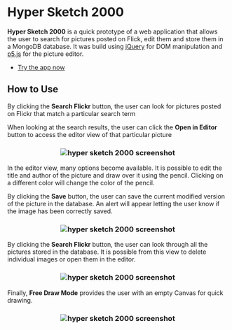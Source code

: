 # Hyper Sketch 2000

**Hyper Sketch 2000** is a quick prototype of a web application that allows the user to search for pictures posted on Flick, edit them and store them in a MongoDB database. It was build using [jQuery] for DOM manipulation and [p5.js] for the picture editor.

* [Try the app now]

How to Use
------

By clicking the **Search Flickr** button, the user can look for pictures posted on Flickr that match a particular search term

When looking at the search results, the user can click the **Open in Editor** button to access the editor view of that particular picture

<h3 align="center">
  <img src="https://dl.dropboxusercontent.com/s/ixqreltn3sfpe98/hyper_01.png?dl=0" alt="hyper sketch 2000 screenshot" />
</h3>

In the editor view, many options become available. It is possible to edit the title and author of the picture and draw over it using the pencil. Clicking on a different color will change the color of the pencil.

By clicking the **Save** button, the user can save the current modified version of the picture in the database. An alert will appear letting the user know if the image has been correctly saved.

<h3 align="center">
  <img src="https://dl.dropboxusercontent.com/s/vp1p9ubmate9fs5/hyper_04.png?dl=0" alt="hyper sketch 2000 screenshot" />
</h3>

By clicking the **Search Flickr** button, the user can look through all the pictures stored in the database. It is possible from this view to delete individual images or open them in the editor.

<h3 align="center">
  <img src="https://dl.dropboxusercontent.com/s/glfwtyui5z48d7m/hyper_02.png?dl=0" alt="hyper sketch 2000 screenshot" />
</h3>

Finally, **Free Draw Mode** provides the user with an empty Canvas for quick drawing.

<h3 align="center">
  <img src="https://dl.dropboxusercontent.com/s/kafx4d5yh0l490k/hyper_03.png?dl=0" alt="hyper sketch 2000 screenshot" />
</h3>

<!---
Link References
-->

[jQuery]:https://jquery.com/
[p5.js]:https://p5js.org/
[Try the app now]:http://hyper-sketch-2000.herokuapp.com/
